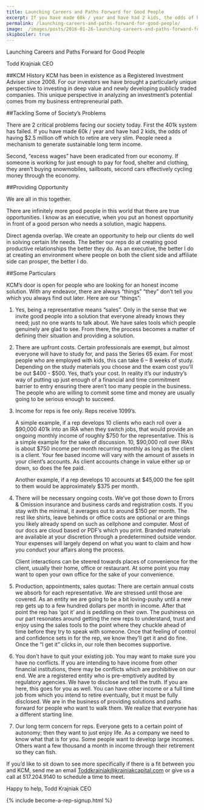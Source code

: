 ```yaml
---
title: Launching Careers and Paths Forward for Good People
excerpt: If you have made 60k / year and have had 2 kids, the odds of having $2.5 million off which to retire are very slim.  People need a mechanism to generate sustainable long term income.
permalink: /launching-careers-and-paths-forward-for-good-people/
image:  /images/posts/2016-01-26-launching-careers-and-paths-forward-for-good-people/team.jpg
skipboiler: true
---
```


Launching Careers and Paths Forward for Good People

Todd Krajniak
CEO 

##KCM History
KCM has been in existence as a Registered Investment Adviser since 2008. For our investors we have brought a particularly unique perspective to investing in deep value and newly developing publicly traded companies.  This unique perspective in analyzing an investment’s potential comes from my business entrepreneurial path. 

##Tackling Some of Society’s Problems

There are 2 critical problems facing our society today.  First the 401k system has failed. If you have made 60k / year and have had 2 kids, the odds of having $2.5 million off which to retire are very slim.  People need a mechanism to generate sustainable long term income. 

Second, “excess wages” have been eradicated from our economy.  If someone is working for just enough to pay for food, shelter and clothing, they aren’t buying snowmobiles, sailboats, second cars effectively cycling money through the economy.

##Providing Opportunity

We are all in this together.

There are infinitely more good people in this world that there are true opportunities.  I know as an executive, when you put an honest opportunity in front of a good person who needs a solution, magic happens.  

Direct agenda overlap.  We create an opportunity to help our clients do well in solving certain life needs.  The better our reps do at creating good productive relationships the better they do.  As an executive, the better I do at creating an environment where people on both the client side and affiliate side can prosper, the better I do. 

##Some Particulars

KCM’s door is open for people who are looking for an honest income solution.   With any endeavor, there are always “things” “they” don’t tell you which you always find out later. Here are our “things”:

 1. Yes, being a representative means “sales”.  Only in the sense that we invite good people into a solution that everyone already knows they need; just no one wants to talk about. We have sales tools which people genuinely are glad to see. From there, the process becomes a matter of defining their situation and providing a solution.
   
 1. There are upfront costs.  Certain professionals are exempt, but almost everyone will have to study for, and pass the Series 65 exam.  For most people who are employed with kids, this can take 6 – 8 weeks of study.  Depending on the study materials you choose and the exam cost you’ll be out $400 - $500.  Yes, that’s your cost.  In reality it’s our industry’s way of putting up just enough of a financial and time commitment barrier to entry ensuring there aren’t too many people in the business.  The people who are willing to commit some time and money are usually going to be serious enough to succeed.  

 1.	Income for reps is fee only. Reps receive 1099’s.  

	A simple example, if a rep develops 10 clients who each roll over a $90,000 401k into an IRA when they switch jobs, that would provide an ongoing monthly income of roughly $750 for the representative.  This is a simple example for the sake of discussion.  10, $90,000 roll over IRA’s is about $750 income per month recurring monthly as long as the client is a client. Your fee based income will vary with the amount of assets in your client’s accounts.   As client accounts change in value either up or down, so does the fee paid.

	Another example, if a rep develops 10 accounts at $45,000 the fee split to them would be approximately $375 per month.  
   
 1. There will be necessary ongoing costs.  We’ve got those down to Errors & Omission insurance and business cards and registration costs. If you stay with the minimal, it averages out to around $150 per month.  The rest like shirts, leave behinds or office costs are optional or are things you likely already spend on such as cellphone and computer.  Most of our docs are cloud based or PDF’s which you print.   Branded materials are available at your discretion through a predetermined outside vendor. Your expenses will largely depend on what you want to claim and how you conduct your affairs along the process. 

	Client interactions can be steered towards places of convenience for the client, usually their home, office or restaurant.  At some point you may want to open your own office for the sake of your convenience.

 1.	 Production, appointments, sales quotas:  There are certain annual costs we absorb for each representative. We are stressed until those are covered.  As an entity we are going to be a bit loving-pushy until a new rep gets up to a few hundred dollars per month in income.  After that point the rep has ‘got it’ and is peddling on their own.   The pushiness on our part resonates around getting the new reps to understand, trust and enjoy using the sales tools to the point where they chuckle ahead of time before they try to speak with someone.  Once that feeling of control and confidence sets in for the rep, we know they’ll get it and do fine.  Once the “I get it” clicks in, our role then becomes supportive.

 1. You don’t have to quit your existing job. You may want to make sure you have no conflicts. If you are intending to have income from other financial institutions, there may be conflicts which are prohibitive on our end.  We are a registered entity who is pre-emptively audited by regulatory agencies. We have to disclose and tell the truth. If you are here, this goes for you as well. You can have other income or a full time job from which you intend to retire eventually, but it must be fully disclosed. We are in the business of providing solutions and paths forward for people who want to walk them.  We realize that everyone has a different starting line.
 
 1. Our long term concern for reps.  Everyone gets to a certain point of autonomy; then they want to just enjoy life.  As a company we need to know what that is for you.  Some people want to develop large incomes. Others want a few thousand a month in income through their retirement so they can fish.  

If you’d like to sit down to see more specifically if there is a fit between you and KCM, send me an email Toddkrajniak@krajniakcapital.com or give us a call at 517.204.9140 to schedule a time to meet.

Happy to help,
Todd Krajniak
CEO

{% include become-a-rep-signup.html %}
